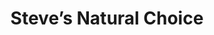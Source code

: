 ---
title: "Steve’s Natural Choice"
url: /jeffersonville/steves-natural-choice/
shop: Nahrungsergänzung
---